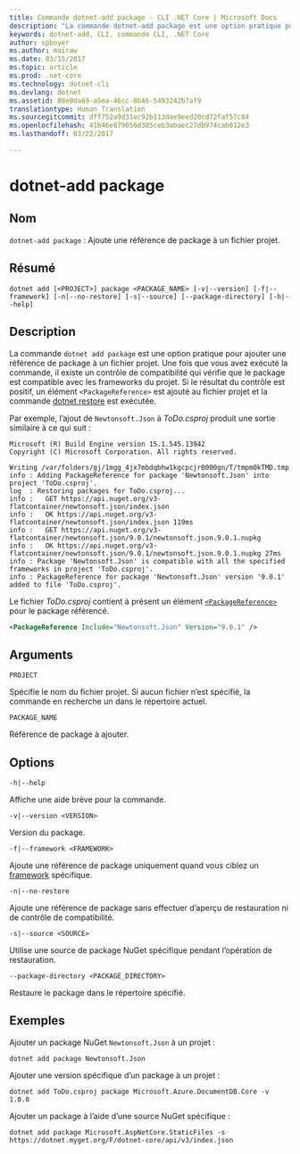 ```yaml
---
title: Commande dotnet-add package - CLI .NET Core | Microsoft Docs
description: "La commande dotnet-add package est une option pratique pour ajouter une référence de package NuGet à un projet."
keywords: dotnet-add, CLI, commande CLI, .NET Core
author: spboyer
ms.author: mairaw
ms.date: 03/15/2017
ms.topic: article
ms.prod: .net-core
ms.technology: dotnet-cli
ms.devlang: dotnet
ms.assetid: 88e0da69-a5ea-46cc-8b46-5493242b7af9
translationtype: Human Translation
ms.sourcegitcommit: dff752a9d31ec92b113dae9eed20cd72faf57c84
ms.openlocfilehash: 41b46e879056d385ceb3abaec27db974cab812e3
ms.lasthandoff: 03/22/2017

---
```


# <a name="dotnet-add-package"></a>dotnet-add package

## <a name="name"></a>Nom

`dotnet-add package` : Ajoute une référence de package à un fichier projet.

## <a name="synopsis"></a>Résumé

`dotnet add [<PROJECT>] package <PACKAGE_NAME> [-v|--version] [-f|--framework] [-n|--no-restore] [-s|--source] [--package-directory] [-h|--help]`

## <a name="description"></a>Description

La commande `dotnet add package` est une option pratique pour ajouter une référence de package à un fichier projet. Une fois que vous avez exécuté la commande, il existe un contrôle de compatibilité qui vérifie que le package est compatible avec les frameworks du projet. Si le résultat du contrôle est positif, un élément `<PackageReference>` est ajouté au fichier projet et la commande [dotnet restore](dotnet-restore.md) est exécutée.

Par exemple, l’ajout de `Newtonsoft.Json` à *ToDo.csproj* produit une sortie similaire à ce qui suit :

```
Microsoft (R) Build Engine version 15.1.545.13942
Copyright (C) Microsoft Corporation. All rights reserved.

Writing /var/folders/gj/1mgg_4jx7mbdqbhw1kgcpcjr0000gn/T/tmpm0kTMD.tmp
info : Adding PackageReference for package 'Newtonsoft.Json' into project 'ToDo.csproj'.
log  : Restoring packages for ToDo.csproj...
info :   GET https://api.nuget.org/v3-flatcontainer/newtonsoft.json/index.json
info :   OK https://api.nuget.org/v3-flatcontainer/newtonsoft.json/index.json 119ms
info :   GET https://api.nuget.org/v3-flatcontainer/newtonsoft.json/9.0.1/newtonsoft.json.9.0.1.nupkg
info :   OK https://api.nuget.org/v3-flatcontainer/newtonsoft.json/9.0.1/newtonsoft.json.9.0.1.nupkg 27ms
info : Package 'Newtonsoft.Json' is compatible with all the specified frameworks in project 'ToDo.csproj'.
info : PackageReference for package 'Newtonsoft.Json' version '9.0.1' added to file 'ToDo.csproj'.
```

Le fichier *ToDo.csproj* contient à présent un élément [`<PackageReference>`](https://docs.microsoft.com/nuget/consume-packages/package-references-in-project-files) pour le package référencé.

```xml
<PackageReference Include="Newtonsoft.Json" Version="9.0.1" />
```

## <a name="arguments"></a>Arguments

`PROJECT`

Spécifie le nom du fichier projet. Si aucun fichier n’est spécifié, la commande en recherche un dans le répertoire actuel.

`PACKAGE_NAME`

Référence de package à ajouter.

## <a name="options"></a>Options

`-h|--help`

Affiche une aide brève pour la commande.

`-v|--version <VERSION>`

Version du package.

`-f|--framework <FRAMEWORK>`

Ajoute une référence de package uniquement quand vous ciblez un [framework](../../standard/frameworks.md) spécifique.

`-n|--no-restore`

Ajoute une référence de package sans effectuer d’aperçu de restauration ni de contrôle de compatibilité.

`-s|--source <SOURCE>`

Utilise une source de package NuGet spécifique pendant l’opération de restauration.

`--package-directory <PACKAGE_DIRECTORY>`

Restaure le package dans le répertoire spécifié.

## <a name="examples"></a>Exemples

Ajouter un package NuGet `Newtonsoft.Json` à un projet :

`dotnet add package Newtonsoft.Json`

Ajouter une version spécifique d’un package à un projet :

`dotnet add ToDo.csproj package Microsoft.Azure.DocumentDB.Core -v 1.0.0`

Ajouter un package à l’aide d’une source NuGet spécifique :

`dotnet add package Microsoft.AspNetCore.StaticFiles -s https://dotnet.myget.org/F/dotnet-core/api/v3/index.json`

